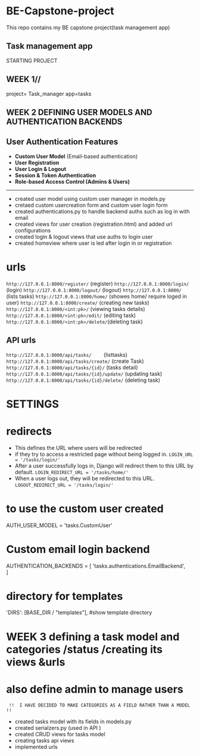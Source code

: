 # BE-Capstone-project
This repo contains my BE capstone project(task management app)
## Task management app 
STARTING PROJECT
## WEEK 1//
project= Task_manager
app=tasks
## WEEK 2  DEFINING USER MODELS AND AUTHENTICATION BACKENDS
##  User Authentication Features
- **Custom User Model** (Email-based authentication)
- **User Registration**
- **User Login & Logout**
- **Session & Token Authentication**
- **Role-based Access Control (Admins & Users)**
----------------------------------------------------------
- created user model using custom user manager in models.py
- cretaed custom usercreation form and custom user login form 
- created authentications.py to handle backend auths such as log in with email
- created views for user creation (registration.html) and added url configurations
- created login & logout views that use auths to login user
- created homeview  where user is led after login in or registration

# urls
`http://127.0.0.1:8000/register/`      (register)
`http://127.0.0.1:8000/login/`         (login)
`http://127.0.0.1:8000/logout/`        (logout)
`http://127.0.0.1:8000/`               (lists tasks)
`http://127.0.0.1:8000/home/`          (showes home/ require loged in user)
`http://127.0.0.1:8000/create/`        (creating new tasks)
`http://127.0.0.1:8000/<int:pk>/`      (viewing tasks details)
`http://127.0.0.1:8000/<int:pk>/edit/` (editing task)
`http://127.0.0.1:8000/<int:pk>/delete/`(deleting task)
## API urls
`http://127.0.0.1:8000/api/tasks/	 `                       (listtasks)
`http://127.0.0.1:8000/api/tasks/create/`  	             (create Task)
`http://127.0.0.1:8000/api/tasks/{id}/`                    (tasks detail)
`http://127.0.0.1:8000/api/tasks/{id}/update/`	         (updating task)
`http://127.0.0.1:8000/api/tasks/{id}/delete/`	         (deleting task)


# SETTINGS
# redirects 
- This defines the URL where users will be redirected 
- if they try to access a restricted page without being logged in.
`LOGIN_URL = '/tasks/login/'`
- After a user successfully logs in, Django will redirect them to this URL by default.
`LOGIN_REDIRECT_URL = '/tasks/home/' `
- When a user logs out, they will be redirected to this URL.
`LOGOUT_REDIRECT_URL = '/tasks/login/'`
# to use the custom user created
AUTH_USER_MODEL = 'tasks.CustomUser' 
# Custom email login backend
AUTHENTICATION_BACKENDS = [
    'tasks.authentications.EmailBackend',  
]
# directory for templates
'DIRS': [BASE_DIR / "templates"], #show template directory

# WEEK 3 defining a task model and categories /status /creating its views &urls
# also define admin to manage users
` !!  I HAVE DECIDED TO MAKE CATEGORIES AS A FIELD RATHER THAN A MODEL  !!`
- created tasks model with its fields in models.py
- created serialzers.py (used in API )
- created CRUD views for tasks model
- creating tasks api views
- implemented urls



